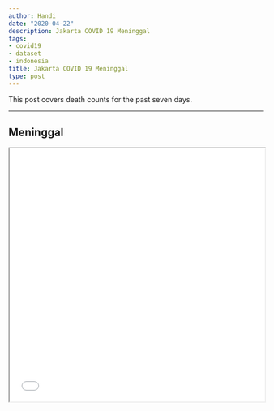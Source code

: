 ```yaml
---
author: Handi
date: "2020-04-22"
description: Jakarta COVID 19 Meninggal
tags:
- covid19
- dataset
- indonesia
title: Jakarta COVID 19 Meninggal
type: post
---
```


This post covers death counts for the past seven days.
<!--more-->
---

## Meninggal
<iframe seamless src="/leafmap/leafMapMENINGGAL.html" width="100%" height="500"></iframe>
